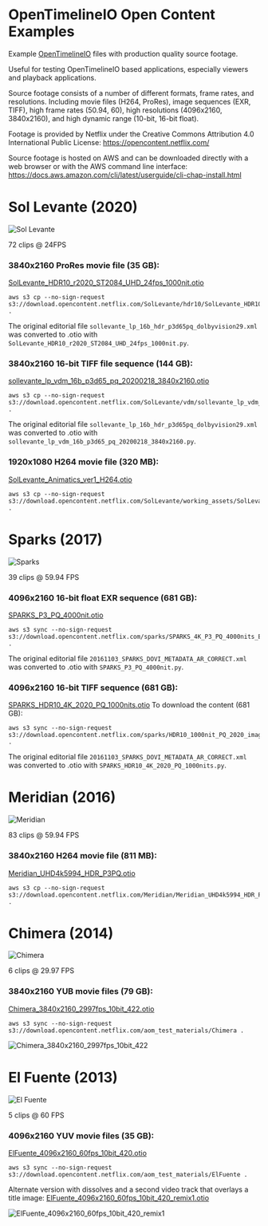OpenTimelineIO Open Content Examples
====================================
Example [OpenTimelineIO](https://github.com/PixarAnimationStudios/OpenTimelineIO) files with
production quality source footage.

Useful for testing OpenTimelineIO based applications, especially viewers and playback
applications.

Source footage consists of a number of different formats, frame rates, and resolutions.
Including movie files (H264, ProRes), image sequences (EXR, TIFF), high frame rates
(50.94, 60), high resolutions (4096x2160, 3840x2160), and high dynamic range (10-bit,
16-bit float).

Footage is provided by Netflix under the Creative Commons Attribution 4.0 International
Public License:
https://opencontent.netflix.com/

Source footage is hosted on AWS and can be downloaded directly with a web browser or
with the AWS command line interface:
https://docs.aws.amazon.com/cli/latest/userguide/cli-chap-install.html


Sol Levante (2020)
==================
![Sol Levante](images/Sol_Levante.PNG)

72 clips @ 24FPS

### 3840x2160 ProRes movie file (35 GB):
[SolLevante_HDR10_r2020_ST2084_UHD_24fps_1000nit.otio](https://github.com/darbyjohnston/otio-oc-examples/blob/main/SolLevante_HDR10_r2020_ST2084_UHD_24fps_1000nit.otio)
```
aws s3 cp --no-sign-request s3://download.opencontent.netflix.com/SolLevante/hdr10/SolLevante_HDR10_r2020_ST2084_UHD_24fps_1000nit.mov .
```
The original editorial file ```sollevante_lp_16b_hdr_p3d65pq_dolbyvision29.xml``` was
converted to .otio with ```SolLevante_HDR10_r2020_ST2084_UHD_24fps_1000nit.py```.

### 3840x2160 16-bit TIFF file sequence (144 GB):
[sollevante_lp_vdm_16b_p3d65_pq_20200218_3840x2160.otio](https://github.com/darbyjohnston/otio-oc-examples/blob/main/sollevante_lp_vdm_16b_p3d65_pq_20200218_3840x2160.otio)
```
aws s3 cp --no-sign-request s3://download.opencontent.netflix.com/SolLevante/vdm/sollevante_lp_vdm_16b_p3d65_pq_20200218_3840x2160.zip .
```
The original editorial file ```sollevante_lp_16b_hdr_p3d65pq_dolbyvision29.xml``` was
converted to .otio with ```sollevante_lp_vdm_16b_p3d65_pq_20200218_3840x2160.py```.

### 1920x1080 H264 movie file (320 MB):
[SolLevante_Animatics_ver1_H264.otio](https://github.com/darbyjohnston/otio-oc-examples/blob/main/SolLevante_Animatics_ver1_H264.otio)
```
aws s3 cp --no-sign-request s3://download.opencontent.netflix.com/SolLevante/working_assets/SolLevante_Animatics_ver1_H264.mov .
```


Sparks (2017)
=============
![Sparks](images/Sparks.PNG)

39 clips @ 59.94 FPS

### 4096x2160 16-bit float EXR sequence (681 GB):
[SPARKS_P3_PQ_4000nit.otio](https://github.com/darbyjohnston/otio-oc-examples/blob/main/SPARKS_P3_PQ_4000nit.otio)
```
aws s3 sync --no-sign-request s3://download.opencontent.netflix.com/sparks/SPARKS_4K_P3_PQ_4000nits_EXR .
```
The original editorial file ```20161103_SPARKS_DOVI_METADATA_AR_CORRECT.xml``` was
converted to .otio with ```SPARKS_P3_PQ_4000nit.py```.

### 4096x2160 16-bit TIFF sequence (681 GB):
[SPARKS_HDR10_4K_2020_PQ_1000nits.otio](https://github.com/darbyjohnston/otio-oc-examples/blob/main/SPARKS_HDR10_4K_2020_PQ_1000nits.otio)
To download the content (681 GB):
```
aws s3 sync --no-sign-request s3://download.opencontent.netflix.com/sparks/HDR10_1000nit_PQ_2020_image_sequence .
```
The original editorial file ```20161103_SPARKS_DOVI_METADATA_AR_CORRECT.xml``` was
converted to .otio with ```SPARKS_HDR10_4K_2020_PQ_1000nits.py```.


Meridian (2016)
===============
![Meridian](images/Meridian.PNG)

83 clips @ 59.94 FPS

### 3840x2160 H264 movie file (811 MB):
[Meridian_UHD4k5994_HDR_P3PQ.otio](https://github.com/darbyjohnston/otio-oc-examples/blob/main/Meridian_UHD4k5994_HDR_P3PQ.otio)
```
aws s3 cp --no-sign-request s3://download.opencontent.netflix.com/Meridian/Meridian_UHD4k5994_HDR_P3PQ.mp4 .
```


Chimera (2014)
==============
![Chimera](images/Chimera.PNG)

6 clips @ 29.97 FPS

### 3840x2160 YUB movie files (79 GB):
[Chimera_3840x2160_2997fps_10bit_422.otio](https://github.com/darbyjohnston/otio-oc-examples/blob/main/Chimera_3840x2160_2997fps_10bit_422.otio)
```
aws s3 sync --no-sign-request s3://download.opencontent.netflix.com/aom_test_materials/Chimera .
```

![Chimera_3840x2160_2997fps_10bit_422](images/Chimera_3840x2160_2997fps_10bit_422.svg)


El Fuente (2013)
================
![El Fuente](images/El_Fuente.PNG)

5 clips @ 60 FPS

### 4096x2160 YUV movie files (35 GB):
[ElFuente_4096x2160_60fps_10bit_420.otio](https://github.com/darbyjohnston/otio-oc-examples/blob/main/ElFuente_4096x2160_60fps_10bit_420.otio)
```
aws s3 sync --no-sign-request s3://download.opencontent.netflix.com/aom_test_materials/ElFuente .
```

Alternate version with dissolves and a second video track that overlays a title image:
[ElFuente_4096x2160_60fps_10bit_420_remix1.otio](https://github.com/darbyjohnston/otio-oc-examples/blob/main/ElFuente_4096x2160_60fps_10bit_420_remix1.otio)

![ElFuente_4096x2160_60fps_10bit_420_remix1](images/ElFuente_4096x2160_60fps_10bit_420_remix1.svg)
